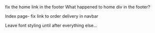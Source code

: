 fix the home link in the footer
What happened to home div in the footer?

Index page- fix link to order delivery in navbar

Leave font styling until after everything else...
